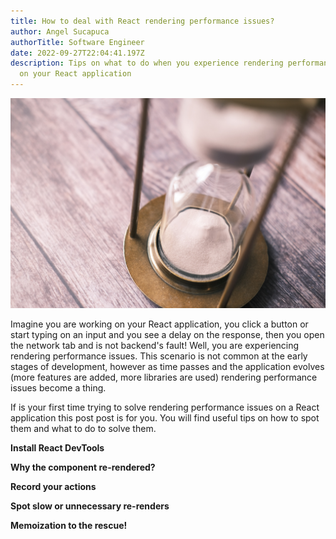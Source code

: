 ```yaml
---
title: How to deal with React rendering performance issues?
author: Angel Sucapuca
authorTitle: Software Engineer
date: 2022-09-27T22:04:41.197Z
description: Tips on what to do when you experience rendering performance issues
  on your React application
---
```

![Sand clock](towfiqu-barbhuiya-cv1izqkjqzu-unsplash.jpg "Sand clock")

Imagine you are working on your React application, you click a button or start typing on an input and you see a delay on the response, then you open the network tab and is not backend's fault! Well, you are experiencing rendering performance issues. This scenario is not common at the early stages of development, however as time passes and the application evolves (more features are added, more libraries are used) rendering performance issues become a thing.

I﻿f is your first time trying to solve rendering performance issues on a React application this post post is for you. You will find useful tips on how to spot them and what to do to solve them.

**I﻿nstall React DevTools**

**W﻿hy the component re-rendered?**

**R﻿ecord your actions**

**S﻿pot slow or unnecessary re-renders**

**M﻿emoization to the rescue!**